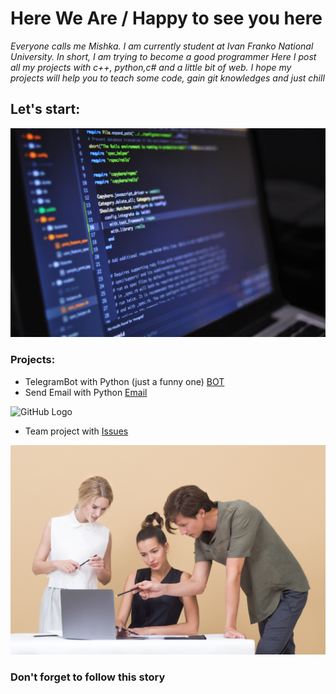 # Here We Are / Happy to see you here 

*Everyone calls me Mishka. I am currently student at Ivan Franko National University. In short, I am trying to become a good programmer
Here I post all my projects with c++, python,c# and a little bit of web. I hope my projects will help you to teach some code, gain git 
knowledges and just chill*

## Let's start:
![GitHub Logo](/code.jpg)


### Projects:
* TelegramBot with Python (just a funny one)
[BOT](https://github.com/MishkaSorochinskiy/TelegramBot)
* Send Email with Python
[Email](https://github.com/MishkaSorochinskiy/send_email_python)

![GitHub Logo](/animal.jpg)

* Team project with
[Issues](https://github.com/Galiv/BdayOfSasha)

![GitHub Logo](/conversation.jpg)


### Don't forget to follow this story
